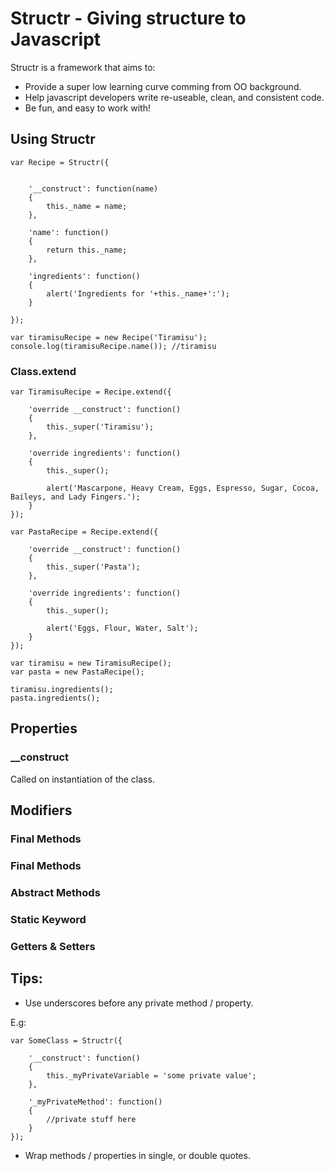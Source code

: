 Structr - Giving structure to Javascript            
======================================== 
Structr is a framework that aims to:

* Provide a super low learning curve comming from OO background. 
* Help javascript developers write re-useable, clean, and consistent code.
* Be fun, and easy to work with!
		   
		
Using Structr
-------------


               
	var Recipe = Structr({  
		
		
		'__construct': function(name)
		{
			this._name = name;
		},                
		
		'name': function()
		{
			return this._name;
		},
		
		'ingredients': function()
		{
			alert('Ingredients for '+this._name+':');
		}
		
	});                      

	var tiramisuRecipe = new Recipe('Tiramisu');   
	console.log(tiramisuRecipe.name()); //tiramisu



### Class.extend


	var TiramisuRecipe = Recipe.extend({

		'override __construct': function()
		{
			this._super('Tiramisu');
		},
		
		'override ingredients': function()
		{
			this._super();
			
			alert('Mascarpone, Heavy Cream, Eggs, Espresso, Sugar, Cocoa, Baileys, and Lady Fingers.');
		}
	});
	
	var PastaRecipe = Recipe.extend({
		
		'override __construct': function()
		{
			this._super('Pasta');
		},
		
		'override ingredients': function()
		{
			this._super();
			
			alert('Eggs, Flour, Water, Salt');
		}
	});
	
	var tiramisu = new TiramisuRecipe();
	var pasta = new PastaRecipe();
	
	tiramisu.ingredients();
	pasta.ingredients();

Properties
----------

### __construct

Called on instantiation of the class.



Modifiers
---------      
                      
                        
### Final Methods
                        
### Final Methods 

### Abstract Methods
    
### Static Keyword 

### Getters & Setters     


Tips:
----

* Use underscores before any private method / property. 

E.g: 
	
	var SomeClass = Structr({
		
		'__construct': function()
		{
			this._myPrivateVariable = 'some private value';
		},
		
		'_myPrivateMethod': function()
		{
			//private stuff here
		}
	});
	
* Wrap methods / properties in single, or double quotes. 


	


